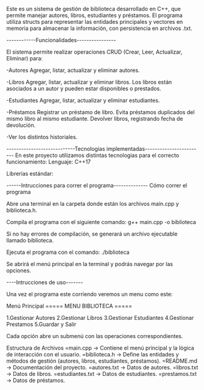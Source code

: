 Este es un sistema de gestión de biblioteca desarrollado en C++, que permite manejar autores, libros, estudiantes y préstamos.
El programa utiliza structs para representar las entidades principales y vectores en memoria para almacenar la información, con persistencia en archivos .txt.

------------Funcionalidades----------------

El sistema permite realizar operaciones CRUD (Crear, Leer, Actualizar, Eliminar) para:

-Autores
Agregar, listar, actualizar y eliminar autores.

-Libros
Agregar, listar, actualizar y eliminar libros.
Los libros están asociados a un autor y pueden estar disponibles o prestados.

-Estudiantes
Agregar, listar, actualizar y eliminar estudiantes.

-Préstamos
Registrar un préstamo de libro.
Evita préstamos duplicados del mismo libro al mismo estudiante.
Devolver libros, registrando fecha de devolución.

-Ver los distintos historiales.

----------------------------Tecnologias implementadas------------------------
En este proyecto utilizamos distintas tecnologias para el correcto funcionamiento:
Lenguaje: C++17

Librerías estándar:
<iostream>
<fstream>
<sstream>
<vector>
<string>

------Intrucciones para correr el programa--------------
Cómo correr el programa

Abre una terminal en la carpeta donde están los archivos main.cpp y biblioteca.h.

Compila el programa con el siguiente comando:
g++ main.cpp -o biblioteca

Si no hay errores de compilación, se generará un archivo ejecutable llamado biblioteca.

Ejecuta el programa con el comando:
./biblioteca

Se abrirá el menú principal en la terminal y podrás navegar por las opciones.


----Intrucciones de uso-------

Una vez el programa este corriendo veremos un menu como este:

Menú Principal
===== MENU BIBLIOTECA =====

1.Gestionar Autores
2.Gestionar Libros
3.Gestionar Estudiantes
4.Gestionar Prestamos
5.Guardar y Salir

Cada opción abre un submenú con las operaciones correspondientes.

Estructura de Archivos
=main.cpp → Contiene el menú principal y la lógica de interacción con el usuario.
=biblioteca.h → Define las entidades y métodos de gestión (autores, libros, estudiantes, préstamos).
=README.md → Documentación del proyecto.
=autores.txt → Datos de autores.
=libros.txt → Datos de libros.
=estudiantes.txt → Datos de estudiantes.
=prestamos.txt → Datos de préstamos.

